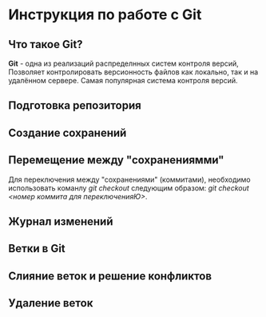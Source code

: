 # Инструкция по работе с Git

## Что такое Git?
**Git** - одна из реализаций распределнных систем контроля версий, Позволяет контролировать версионность файлов как локально, так и на удалённом сервере. Самая популярная система контроля версий.



## Подготовка репозитория 

## Создание сохранений 

## Перемещение между "сохранениямми"
Для переключения между "сохранениями" (коммитами), необходимо использовать команлу *git checkout* следующим образом: *git checkout <номер коммита для переключенияЮ>*.

## Журнал изменений 

## Ветки в Git

## Слияние веток и решение конфликтов 

## Удаление веток